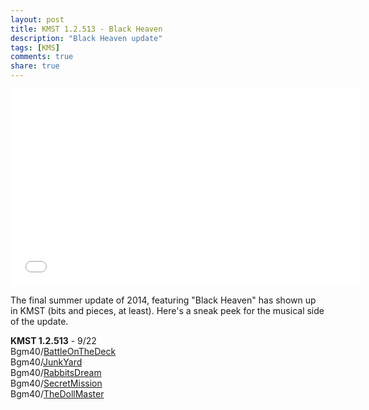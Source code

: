 ```yaml
---
layout: post
title: KMST 1.2.513 - Black Heaven
description: "Black Heaven update"
tags: [KMS]
comments: true
share: true
---
```


<iframe width="560" height="315" src="//www.youtube.com/embed/videoseries?list=PLARr36qkoiWYJGGjBIqUE_fM55M6mL5kX&index=1" frameborder="0" allowfullscreen></iframe>

The final summer update of 2014, featuring "Black Heaven" has shown up in KMST (bits and pieces, at least). Here's a sneak peek for the musical side of the update.

<b>KMST 1.2.513</b> - 9/22  
Bgm40/<a href="http://youtu.be/feA6jQxC864">BattleOnTheDeck</a>  
Bgm40/<a href="http://youtu.be/kpcYbzQi3uk">JunkYard</a>  
Bgm40/<a href="http://youtu.be/MbSWDtzDTck">RabbitsDream</a>  
Bgm40/<a href="http://youtu.be/8lmO_tHH3h0">SecretMission</a>  
Bgm40/<a href="http://youtu.be/ym6KQQdL5tE">TheDollMaster</a>  
